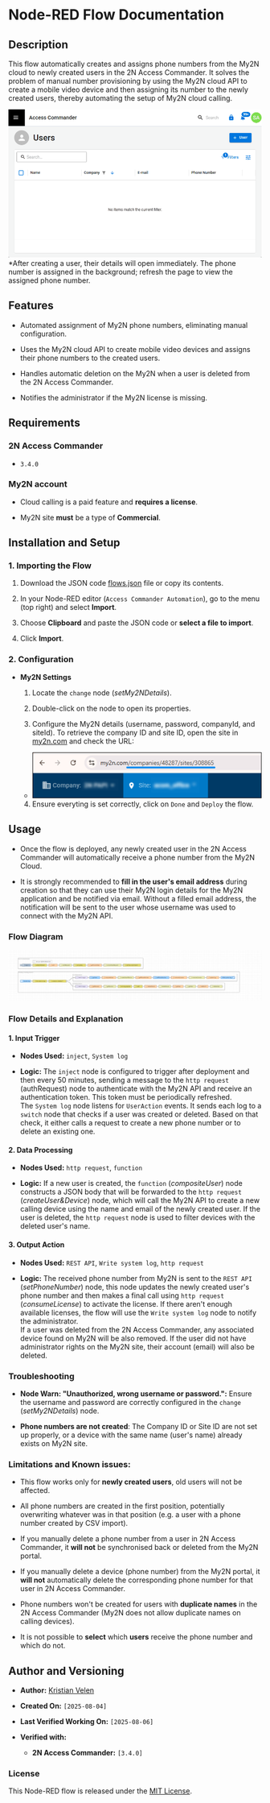 # Node-RED Flow Documentation

## Description

This flow automatically creates and assigns phone numbers from the My2N cloud to newly created users in the 2N Access Commander. It solves the problem of manual number provisioning by using the My2N cloud API to create a mobile video device and then assigning its number to the newly created users, thereby automating the setup of My2N cloud calling.

![The video shows how the phone number is automatically assigned](how_it_works.gif)  
*After creating a user, their details will open immediately. The phone number is assigned in the background; refresh the page to view the assigned phone number.

## Features

* Automated assignment of My2N phone numbers, eliminating manual configuration.

* Uses the My2N cloud API to create mobile video devices and assigns their phone numbers to the created users.

* Handles automatic deletion on the My2N when a user is deleted from the 2N Access Commander.

* Notifies the administrator if the My2N license is missing.

## Requirements

### 2N Access Commander

* `3.4.0`

### My2N account

* Cloud calling is a paid feature and **requires a license**.

* My2N site **must** be a type of **Commercial**.

## Installation and Setup

### 1. Importing the Flow

1. Download the JSON code [flows.json](flows.json) file or copy its contents.

2. In your Node-RED editor (`Access Commander Automation`), go to the menu (top right) and select **Import**.

3. Choose **Clipboard** and paste the JSON code or **select a file to import**.

4. Click **Import**.

### 2. Configuration

* **My2N Settings**

  1. Locate the `change` node (*setMy2NDetails*).

  2. Double-click on the node to open its properties.

  3. Configure the My2N details (username, password, companyId, and siteId). To retrieve the company ID and site ID, open the site in [my2n.com](https://my2n.com) and check the URL:
  
    * ![Where to locate company and site ID](comany_site_ID.png "CompanyID&SiteID")

  4. Ensure everyting is set correctly, click on `Done` and `Deploy` the flow.

## Usage

* Once the flow is deployed, any newly created user in the 2N Access Commander will automatically receive a phone number from the My2N Cloud.

* It is strongly recommended to **fill in the user's email address** during creation so that they can use their My2N login details for the My2N application and be notified via email. Without a filled email address, the notification will be sent to the user whose username was used to connect with the My2N API.

### Flow Diagram

![Flow Diagram](diagram.png "Flow Diagram")

### Flow Details and Explanation

#### 1. Input Trigger

* **Nodes Used:** `inject`, `System log`

* **Logic:** The `inject` node is configured to trigger after deployment and then every 50 minutes, sending a message to the `http request` (authRequest) node to authenticate with the My2N API and receive an authentication token. This token must be periodically refreshed.  
The `System log` node listens for `UserAction` events. It sends each log to a `switch` node that checks if a user was created or deleted. Based on that check, it either calls a request to create a new phone number or to delete an existing one.

#### 2. Data Processing

* **Nodes Used:** `http request`, `function`

* **Logic:** If a new user is created, the `function` (*compositeUser*) node constructs a JSON body that will be forwarded to the `http request` (*createUser&Device*) node, which will call the My2N API to create a new calling device using the name and email of the newly created user. If the user is deleted, the `http request` node is used to filter devices with the deleted user's name.

#### 3. Output Action

* **Nodes Used:** `REST API`, `Write system log`, `http request`

* **Logic:** The received phone number from My2N is sent to the `REST API` (*setPhoneNumber*) node, this node updates the newly created user's phone number and then makes a final call using `http request` (*consumeLicense*) to activate the license. If there aren't enough available licenses, the flow will use the `Write system log` node to notify the administrator.  
If a user was deleted from the 2N Access Commander, any associated device found on My2N will be also removed. If the user did not have administrator rights on the My2N site, their account (email) will also be deleted.

### Troubleshooting

* **Node Warn: "Unauthorized, wrong username or password.":** Ensure the username and password are correctly configured in the `change` (*setMy2NDetails*) node.

* **Phone numbers are not created**: The Company ID or Site ID are not set up properly, or a device with the same name (user's name) already exists on My2N site.

### Limitations and Known issues:

  * This flow works only for **newly created users**, old users will not be affected.
  
  * All phone numbers are created in the first position, potentially overwriting whatever was in that position (e.g. a user with a phone number created by CSV import).

  * If you manually delete a phone number from a user in 2N Access Commander, it **will not** be synchronised back or deleted from the My2N portal.

  * If you manually delete a device (phone number) from the My2N portal, it **will not** automatically delete the corresponding phone number for that user in 2N Access Commander.

  * Phone numbers won't be created for users with **duplicate names** in the 2N Access Commander (My2N does not allow duplicate names on calling devices).

  * It is not possible to **select** which **users** receive the phone number and which do not.

## Author and Versioning

* **Author:** [Kristian Velen](https://github.com/kv-0000)

* **Created On:** `[2025-08-04]`

* **Last Verified Working On:** `[2025-08-06]`

* **Verified with:**

  * **2N Access Commander:** `[3.4.0]`

### License

This Node-RED flow is released under the [MIT License](https://opensource.org/licenses/MIT).